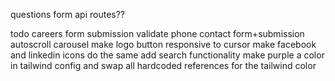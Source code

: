 questions
  form api routes??

todo
  careers form submission
    validate phone
  contact form+submission
  autoscroll carousel
  make logo button responsive to cursor
  make facebook and linkedin icons do the same
  add search functionality
  make purple a color in tailwind config and swap all hardcoded references for the tailwind color